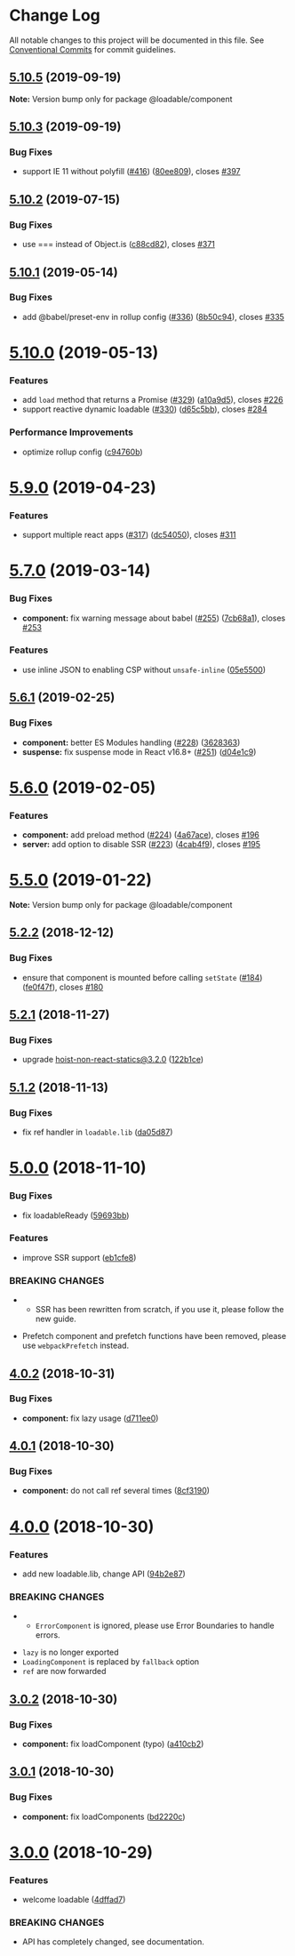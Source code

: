 # Change Log

All notable changes to this project will be documented in this file.
See [Conventional Commits](https://conventionalcommits.org) for commit guidelines.

## [5.10.5](https://github.com/nucle0tides/loadable-components/compare/v5.10.4...v5.10.5) (2019-09-19)

**Note:** Version bump only for package @loadable/component





## [5.10.3](https://github.com/smooth-code/loadable-components/compare/v5.10.2...v5.10.3) (2019-09-19)


### Bug Fixes

* support IE 11 without polyfill ([#416](https://github.com/smooth-code/loadable-components/issues/416)) ([80ee809](https://github.com/smooth-code/loadable-components/commit/80ee809)), closes [#397](https://github.com/smooth-code/loadable-components/issues/397)





## [5.10.2](https://github.com/smooth-code/loadable-components/compare/v5.10.1...v5.10.2) (2019-07-15)


### Bug Fixes

* use === instead of Object.is ([c88cd82](https://github.com/smooth-code/loadable-components/commit/c88cd82)), closes [#371](https://github.com/smooth-code/loadable-components/issues/371)





## [5.10.1](https://github.com/smooth-code/loadable-components/compare/v5.10.0...v5.10.1) (2019-05-14)


### Bug Fixes

* add @babel/preset-env in rollup config ([#336](https://github.com/smooth-code/loadable-components/issues/336)) ([8b50c94](https://github.com/smooth-code/loadable-components/commit/8b50c94)), closes [#335](https://github.com/smooth-code/loadable-components/issues/335)





# [5.10.0](https://github.com/smooth-code/loadable-components/compare/v5.9.0...v5.10.0) (2019-05-13)


### Features

* add `load` method that returns a Promise ([#329](https://github.com/smooth-code/loadable-components/issues/329)) ([a10a9d5](https://github.com/smooth-code/loadable-components/commit/a10a9d5)), closes [#226](https://github.com/smooth-code/loadable-components/issues/226)
* support reactive dynamic loadable ([#330](https://github.com/smooth-code/loadable-components/issues/330)) ([d65c5bb](https://github.com/smooth-code/loadable-components/commit/d65c5bb)), closes [#284](https://github.com/smooth-code/loadable-components/issues/284)


### Performance Improvements

* optimize rollup config ([c94760b](https://github.com/smooth-code/loadable-components/commit/c94760b))





# [5.9.0](https://github.com/smooth-code/loadable-components/compare/v5.8.0...v5.9.0) (2019-04-23)


### Features

* support multiple react apps ([#317](https://github.com/smooth-code/loadable-components/issues/317)) ([dc54050](https://github.com/smooth-code/loadable-components/commit/dc54050)), closes [#311](https://github.com/smooth-code/loadable-components/issues/311)





# [5.7.0](https://github.com/smooth-code/loadable-components/compare/v5.6.1...v5.7.0) (2019-03-14)


### Bug Fixes

* **component:** fix warning message about babel ([#255](https://github.com/smooth-code/loadable-components/issues/255)) ([7cb68a1](https://github.com/smooth-code/loadable-components/commit/7cb68a1)), closes [#253](https://github.com/smooth-code/loadable-components/issues/253)


### Features

* use inline JSON to enabling CSP without `unsafe-inline` ([05e5500](https://github.com/smooth-code/loadable-components/commit/05e5500))





## [5.6.1](https://github.com/smooth-code/loadable-components/compare/v5.6.0...v5.6.1) (2019-02-25)


### Bug Fixes

* **component:** better ES Modules handling ([#228](https://github.com/smooth-code/loadable-components/issues/228)) ([3628363](https://github.com/smooth-code/loadable-components/commit/3628363))
* **suspense:** fix suspense mode in React v16.8+ ([#251](https://github.com/smooth-code/loadable-components/issues/251)) ([d04e1c9](https://github.com/smooth-code/loadable-components/commit/d04e1c9))





# [5.6.0](https://github.com/smooth-code/loadable-components/compare/v5.5.0...v5.6.0) (2019-02-05)


### Features

* **component:** add preload method ([#224](https://github.com/smooth-code/loadable-components/issues/224)) ([4a67ace](https://github.com/smooth-code/loadable-components/commit/4a67ace)), closes [#196](https://github.com/smooth-code/loadable-components/issues/196)
* **server:** add option to disable SSR ([#223](https://github.com/smooth-code/loadable-components/issues/223)) ([4cab4f9](https://github.com/smooth-code/loadable-components/commit/4cab4f9)), closes [#195](https://github.com/smooth-code/loadable-components/issues/195)





# [5.5.0](https://github.com/smooth-code/loadable-components/compare/v5.4.0...v5.5.0) (2019-01-22)

**Note:** Version bump only for package @loadable/component





## [5.2.2](https://github.com/smooth-code/loadable-components/compare/v5.2.1...v5.2.2) (2018-12-12)


### Bug Fixes

* ensure that component is mounted before calling `setState` ([#184](https://github.com/smooth-code/loadable-components/issues/184)) ([fe0f47f](https://github.com/smooth-code/loadable-components/commit/fe0f47f)), closes [#180](https://github.com/smooth-code/loadable-components/issues/180)





## [5.2.1](https://github.com/smooth-code/loadable-components/compare/v5.2.0...v5.2.1) (2018-11-27)


### Bug Fixes

* upgrade hoist-non-react-statics@3.2.0 ([122b1ce](https://github.com/smooth-code/loadable-components/commit/122b1ce))





## [5.1.2](https://github.com/smooth-code/loadable-components/compare/v5.1.1...v5.1.2) (2018-11-13)


### Bug Fixes

* fix ref handler in `loadable.lib` ([da05d87](https://github.com/smooth-code/loadable-components/commit/da05d87))





# [5.0.0](https://github.com/smooth-code/loadable-components/compare/v4.0.5...v5.0.0) (2018-11-10)


### Bug Fixes

* fix loadableReady ([59693bb](https://github.com/smooth-code/loadable-components/commit/59693bb))


### Features

* improve SSR support ([eb1cfe8](https://github.com/smooth-code/loadable-components/commit/eb1cfe8))


### BREAKING CHANGES

* - SSR has been rewritten from scratch, if you use it, please follow the
new guide.
- Prefetch component and prefetch functions have been removed, please
use `webpackPrefetch` instead.





## [4.0.2](https://github.com/smooth-code/loadable-components/compare/v4.0.1...v4.0.2) (2018-10-31)


### Bug Fixes

* **component:** fix lazy usage ([d711ee0](https://github.com/smooth-code/loadable-components/commit/d711ee0))





## [4.0.1](https://github.com/smooth-code/loadable-components/compare/v4.0.0...v4.0.1) (2018-10-30)


### Bug Fixes

* **component:** do not call ref several times ([8cf3190](https://github.com/smooth-code/loadable-components/commit/8cf3190))





# [4.0.0](https://github.com/smooth-code/loadable-components/compare/v3.0.2...v4.0.0) (2018-10-30)


### Features

* add new loadable.lib, change API ([94b2e87](https://github.com/smooth-code/loadable-components/commit/94b2e87))


### BREAKING CHANGES

* - `ErrorComponent` is ignored, please use Error Boundaries to handle errors.
- `lazy` is no longer exported
- `LoadingComponent` is replaced by `fallback` option
- `ref` are now forwarded





## [3.0.2](https://github.com/smooth-code/loadable-components/compare/v3.0.1...v3.0.2) (2018-10-30)


### Bug Fixes

* **component:** fix loadComponent (typo) ([a410cb2](https://github.com/smooth-code/loadable-components/commit/a410cb2))





## [3.0.1](https://github.com/smooth-code/loadable-components/compare/v3.0.0...v3.0.1) (2018-10-30)


### Bug Fixes

* **component:** fix loadComponents ([bd2220c](https://github.com/smooth-code/loadable-components/commit/bd2220c))





# [3.0.0](https://github.com/smooth-code/loadable-components/compare/v2.2.3...v3.0.0) (2018-10-29)


### Features

* welcome loadable ([4dffad7](https://github.com/smooth-code/loadable-components/commit/4dffad7))


### BREAKING CHANGES

* API has completely changed, see documentation.
